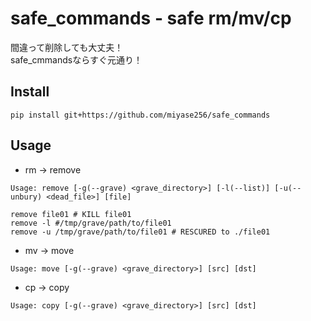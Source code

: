# safe_commands - safe rm/mv/cp

間違って削除しても大丈夫！  
safe_cmmandsならすぐ元通り！  

## Install

```
pip install git+https://github.com/miyase256/safe_commands
```

## Usage

- rm -> remove

```
Usage: remove [-g(--grave) <grave_directory>] [-l(--list)] [-u(--unbury) <dead_file>] [file]
```

```
remove file01 # KILL file01
remove -l #/tmp/grave/path/to/file01
remove -u /tmp/grave/path/to/file01 # RESCURED to ./file01
```

- mv -> move

```
Usage: move [-g(--grave) <grave_directory>] [src] [dst]
```

- cp -> copy

```
Usage: copy [-g(--grave) <grave_directory>] [src] [dst]
```

